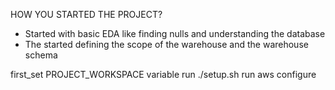 HOW YOU STARTED THE PROJECT?
- Started with basic EDA like finding nulls and understanding the database
- The started defining the scope of the warehouse and the warehouse schema







first_set PROJECT_WORKSPACE variable 
run ./setup.sh
run aws configure